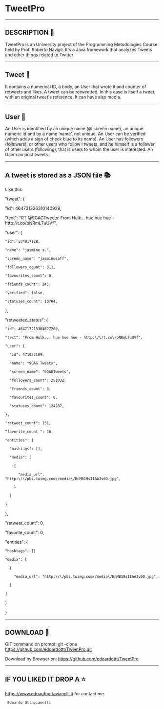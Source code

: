 # TweetPro
---------------------
DESCRIPTION :mega:
---------------------
TweetPro is an University project of the Programming Metodologies Course held by Prof. Roberto Navigli.
It's a Java framework that analyzes Tweets and other things related to Twitter.

-------------------
Tweet :baby_chick:
-------------------

It contains a numerical ID, a body, an User that wrote it and counter of retweets and likes.
A tweet can be retweetted. In this case is itself a tweet, with an original tweet's reference.
It can have also media.

--------------------
User :boy:
--------------------

An User is identified by an unique name (@ screen name), an unique numeric id and by
a name 'name', not unique. An User can be verified (which adds a sign of
check blue to its name). An User has followers (followers), or other users who follow i
tweets, and he himself is a follower of other users (following), that is users to whom the user is
interested. An User can post tweets.

------------------------
A tweet is stored as a JSON file :books:
------------------------

Like this:

"tweet": {

  "id": 464731336310140929,

  "text": "RT @9GAGTweets: From Hulk... hue hue hue - http:\/\/t.co\/bNRmL7uUVf",

  "user": {

    "id": 534017128,

    "name": "jasmine s.",

    "screen_name": "jasminesaff",

    "followers_count": 311,

    "favourites_count": 0,

    "friends_count": 245,

    "verified": false,

    "statuses_count": 10704,

  },

  "retweeted_status": {

    "id": 464717213304627200,

    "text": "From Hulk... hue hue hue - http:\/\/t.co\/bNRmL7uUVf",

    "user": {

      "id": 471022109,

      "name": "9GAG Tweets",

      "screen_name": "9GAGTweets",

      "followers_count": 251032,

      "friends_count": 3,

      "favourites_count": 0,

      "statuses_count": 124287,

    },

    "retweet_count": 151,

    ”favorite_count ": 46,

    "entities": {

      "hashtags": [],

      "media": [

        {

          "media_url": "http:\/\/pbs.twimg.com\/media\/BnMB19sIIAAJv0O.jpg",

        }

      ]

    }

  },

  "retweet_count": 0,

  "favorite_count": 0,

  "entities": {

    "hashtags": []

    "media": [

      {

        "media_url": "http:\/\/pbs.twimg.com\/media\/BnMB19sIIAAJv0O.jpg",

      }

    ]

  }

}

--------------------------
DOWNLOAD :satellite:
--------------------------

GIT command on prompt: git -clone https://github.com/edoardottt/TweetPro.git

Download by Browser on: https://github.com/edoardottt/TweetPro

--------------------------
IF YOU LIKED IT DROP A :star:
--------------------------
 
 https://www.edoardoottavianelli.it for contact me.
        
          
     Edoardo Ottavianelli
 
